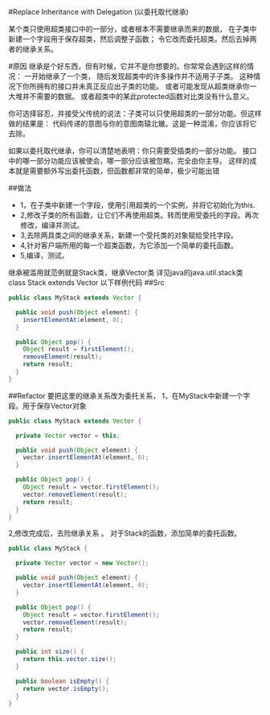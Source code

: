 #Replace Inheritance with Delegation (以委托取代继承)

某个类只使用超类接口中的一部分，或者根本不需要继承而来的数据，
在子类中新建一个字段用于保存超类，然后调整子函数；
令它改而委托超类。然后去掉两者的继承关系。


#原因
继承是个好东西，但有时候，它并不是你想要的。你常常会遇到这样的情况：
一开始继承了一个类， 随后发现超类中的许多操作并不适用子子类。
这种情况下你所拥有的接口并未真正反应出子类的功能。
或者可能发现从超类继承你一大堆并不需要的数据。
或者超类中的某此protected函数对比类没有什么意义。

你可选择容忍，并接受父传统的说法：子类可以只使用超类的一部分功能。但这样做的结果是：
代码传递的意图与你的意图南辕北辙。这是一种混淆，你应该将它去除。

如果以委托取代继承，你可以清楚地表明：你只需要受插类的一部分功能。
接口中的哪一部分功能应该被使会，哪一部分应该被忽略，完全由你主导。
这样的成本就是需要额外写出委托函数，但函数都非常的简单，极少可能出错


##做法
<ul>
    <li>1，在子类中新建一个字段，使用引用超类的一个实例，并将它初始化为this.</li>
    <li>2,修改子类的所有函数，让它们不再使用超类。转而使用受委托的字段。再次修改，编译并测试。</li>
    <li>3,去除两具类之间的继承关系，新建一个受托类的对象赋给受托字段。</li>
    <li>4,针对客户端所用的每一个超类函数，为它添加一个简单的委托函数。</li>
    <li>5,编译，测试。</li>
</ul>


继承被滥用就范例就是Stack类，继承Vector类
详见java的java.util.stack类
class Stack<E> extends Vector<E> 
以下样例代码
##Src

```java
public class MyStack extends Vector {

  public void push(Object element) {
    insertElementAt(element, 0);
  }

  public Object pop() {
    Object result = firstElement();
    removeElement(result);
    return result;
  }
}
```


##Refactor
要把这里的继承关系改为委托关系，
1，在MyStack中新建一个字段。用于保存Vector对象
```java
public class MyStack extends Vector {

  private Vector vector = this;

  public void push(Object element) {
    vector.insertElementAt(element, 0);
  }

  public Object pop() {
    Object result = vector.firstElement();
    vector.removeElement(result);
    return result;
  }
}
```

2,修改完成后，去险继承关系 。
对于Stack的函数，添加简单的委托函数。
```java
public class MyStack {

  private Vector vector = new Vector();

  public void push(Object element) {
    vector.insertElementAt(element, 0);
  }

  public Object pop() {
    Object result = vector.firstElement();
    vector.removeElement(result);
    return result;
  }

  public int size() {
    return this.vector.size();
  }

  public boolean isEmpty() {
    return vector.isEmpty();
  }
}
```

